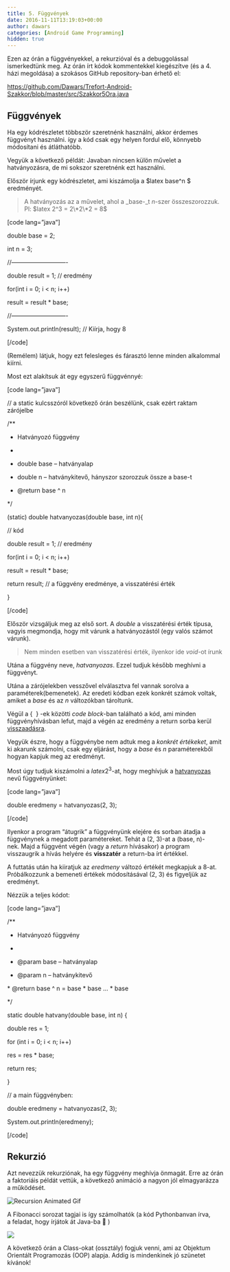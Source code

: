 ```yaml
---
title: 5. Függvények
date: 2016-11-11T13:19:03+00:00
author: dawars
categories: [Android Game Programming]
hidden: true
---
```

Ezen az órán a függvényekkel, a rekurzióval és a debuggolással ismerkedtünk meg. Az órán írt kódok kommentekkel kiegészítve (és a 4. házi megoldása) a szokásos GitHub repository-ban érhető el:
  
<a href="https://github.com/Dawars/Trefort-Android-Szakkor/blob/master/src/Szakkor5Ora.java" target="_blank">https://github.com/Dawars/Trefort-Android-Szakkor/blob/master/src/Szakkor5Ora.java</a>

## Függvények

Ha egy kódrészletet többször szeretnénk használni, akkor érdemes függvényt használni. így a kód csak egy helyen fordul elő, könnyebb módosítani és átláthatóbb.

Vegyük a következő példát: Javaban nincsen külön művelet a hatványozásra, de mi sokszor szeretnénk ezt használni.

<!--more-->

Először írjunk egy kódrészletet, ami kiszámolja a $latex base^n $ eredményét.

> A hatványozás az a művelet, ahol a _base-_t _n_-szer összeszorozzuk. Pl: $latex 2^3 = 2\*2\*2 = 8$

[code lang=&#8221;java&#8221;]
  
double base = 2;
  
int n = 3;
  
//&#8212;&#8212;&#8212;&#8212;&#8212;&#8212;&#8212;&#8212;&#8212;-
  
double result = 1; // eredmény
  
for(int i = 0; i < n; i++)
      
result = result * base;
  
//&#8212;&#8212;&#8212;&#8212;&#8212;&#8212;&#8212;&#8212;&#8212;-
  
System.out.println(result); // Kiírja, hogy 8
  
[/code]

(Remélem) látjuk, hogy ezt felesleges és fárasztó lenne minden alkalommal kiírni.

Most ezt alakítsuk át egy egyszerű függvénnyé:

[code lang=&#8221;java&#8221;]
  
// a static kulcsszóról következő órán beszélünk, csak ezért raktam zárójelbe
  
/**
   
* Hatványozó függvény
   
*
   
* double base &#8211; hatványalap
   
* double n &#8211; hatványkitevő, hányszor szorozzuk össze a base-t
   
* @return base ^ n
   
*/
  
(static) double hatvanyozas(double base, int n){
      
// kód
      
double result = 1; // eredmény
      
for(int i = 0; i < n; i++)
          
result = result * base;
      
return result; // a függvény eredménye, a visszatérési érték
  
}
  
[/code]

Először vizsgáljuk meg az első sort. A _double_ a visszatérési érték típusa, vagyis megmondja, hogy mit várunk a hatványozástól (egy valós számot várunk).

> Nem minden esetben van visszatérési érték, ilyenkor ide _void_-ot írunk

Utána a függvény neve, _hatvanyozas_. Ezzel tudjuk később meghívni a függvényt.

Utána a zárójelekben vesszővel elválasztva fel vannak sorolva a paraméterek(bemenetek). Az eredeti kódban ezek konkrét számok voltak, amiket a _base_ és az _n_ változókban tároltunk.

Végül a {  } -ek közötti _code block_-ban található a kód, ami minden függvényhívásban lefut, majd a végén az eredmény a return sorba kerül <span style="text-decoration: underline;">visszaadásra</span>.

Vegyük észre, hogy a függvénybe nem adtuk meg a _konkrét értékeket_, amit ki akarunk számolni, csak egy eljárást, hogy a _base_ és _n_ paraméterekből hogyan kapjuk meg az eredményt.

Most úgy tudjuk kiszámolni a $latex 2^3$-at, hogy meghívjuk a <span style="text-decoration: underline;">hatvanyozas</span> nevű függvényünket:

[code lang=&#8221;java&#8221;]
  
double eredmeny = hatvanyozas(2, 3);
  
[/code]

Ilyenkor a program &#8220;átugrik&#8221; a függvényünk elejére és sorban átadja a függvénynek a megadott paramétereket. Tehát a (2, 3)-at a (base, n)-nek. Majd a függvént végén (vagy a _return_ hívásakor) a program visszaugrik a hívás helyére és **visszatér** a return-ba írt értékkel.

A futtatás után ha kiiratjuk az _eredmeny_ változó értékét megkapjuk a 8-at. Próbálkozzunk a bemeneti értékek módosításával (2, 3) és figyeljük az eredményt.

Nézzük a teljes kódot:

[code lang=&#8221;java&#8221;]
  
/**
   
* Hatványozó függvény
   
*
   
* @param base &#8211; hatványalap
   
* @param n &#8211; hatványkitevő
   
\* @return base ^ n = base \* base &#8230; * base
   
*/
  
static double hatvany(double base, int n) {
      
double res = 1;
      
for (int i = 0; i < n; i++)
          
res = res * base;
      
return res;
  
}

// a main függvényben:
  
double eredmeny = hatvanyozas(2, 3);
  
System.out.println(eredmeny);
  
[/code]

## Rekurzió

Azt nevezzük rekurziónak, ha egy függvény meghívja önmagát. Erre az órán a faktoriáis példát vettük, a következő animáció a nagyon jól elmagyarázza a működését.

![Recursion Animated Gif](https://blog.penjee.com/wp-content/uploads/2015/04/top-5-programming-animated-gifs_recursion-animted-gif.gif)

A Fibonacci sorozat tagjai is így számolhatók (a kód Pythonbanvan írva, a feladat, hogy írjátok át Java-ba 🙂 )

![](https://blog.penjee.com/wp-content/uploads/2015/06/fibonacci-recursion-demonstration-animation-python.gif)

A következő órán a Class-okat (ossztály) fogjuk venni, ami az Objektum Orientált Programozás (OOP) alapja. Addig is mindenkinek jó szünetet kívánok!